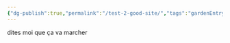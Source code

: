 ```yaml
---
{"dg-publish":true,"permalink":"/test-2-good-site/","tags":"gardenEntry"}
---
```


dites moi que ça va marcher
